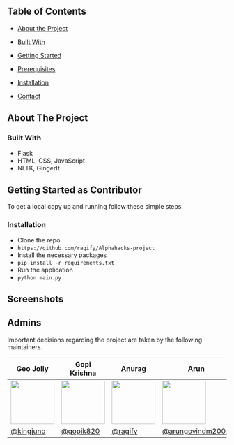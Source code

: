 
## Table of Contents

-  [About the Project](#about-the-project)

-  [Built With](#built-with)

-  [Getting Started](#getting-started-as-contributor)

-  [Prerequisites](#prerequisites)

-  [Installation](#installation)

-  [Contact](#admins)

  
  

## About The Project

  
  

### Built With  

-  Flask
-  HTML, CSS, JavaScript
-  NLTK, GingerIt

## Getting Started as Contributor  

To get a local copy up and running follow these simple steps.

### Installation

 - Clone the repo
 - `https://github.com/ragify/Alphahacks-project`
 - Install the necessary packages
 - `pip install -r requirements.txt`
 - Run the application
 - `python main.py`

## Screenshots

  
  

## Admins

Important decisions regarding the project are taken by the following maintainers.

| Geo Jolly | Gopi Krishna | Anurag | Arun |
|--|--|--|--|
| <img  height="100"  width="100"  src="https://avatars.githubusercontent.com/u/69108486?v=4"> |<img  height="100"  width="100"  src="https://avatars.githubusercontent.com/u/73281663?v=4"> |<img  height="100"  width="100"  src="https://api.amfoss.in/static/uploads/images/dp/018d0f75-b750-4be7-9799-8b599b8e5ae1.jpg">  |<img  height="100"  width="100"  src="https://avatars.githubusercontent.com/u/67337602?v=4">|
| [@kingjuno](https://github.com/kingjuno) | [@gopik820](https://github.com/gopik820) | [@ragify](https://github.com/ragify) | [@arungovindm2001](https://github.com/arungovindm2001) |